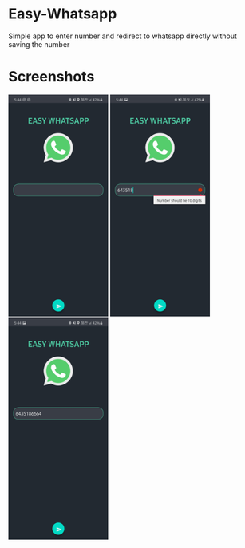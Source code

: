 # Easy-Whatsapp
Simple app to enter number and redirect to whatsapp directly without saving the number
# Screenshots
<img src="https://github.com/yashas-hm/Easy-Whatsapp/blob/main/images/1.jpg" width="200">
<img src="https://github.com/yashas-hm/Easy-Whatsapp/blob/main/images/2.jpg" width="200">
<img src="https://github.com/yashas-hm/Easy-Whatsapp/blob/main/images/3.jpg" width="200">
